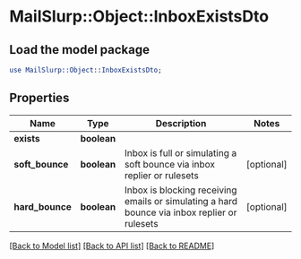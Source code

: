 # MailSlurp::Object::InboxExistsDto

## Load the model package
```perl
use MailSlurp::Object::InboxExistsDto;
```

## Properties
Name | Type | Description | Notes
------------ | ------------- | ------------- | -------------
**exists** | **boolean** |  | 
**soft_bounce** | **boolean** | Inbox is full or simulating a soft bounce via inbox replier or rulesets | [optional] 
**hard_bounce** | **boolean** | Inbox is blocking receiving emails or simulating a hard bounce via inbox replier or rulesets | [optional] 

[[Back to Model list]](../README#documentation-for-models) [[Back to API list]](../README#documentation-for-api-endpoints) [[Back to README]](../README)


